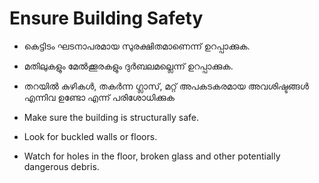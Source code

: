 # Ensure Building Safety

* കെട്ടിടം ഘടനാപരമായ സുരക്ഷിതമാണെന്ന് ഉറപ്പാക്കുക.
* മതിലുകളും മേൽക്കൂരകളും ദുർബലമല്ലെന്ന് ഉറപ്പാക്കുക.
* തറയിൽ കുഴികൾ, തകർന്ന ഗ്ലാസ്, മറ്റ് അപകടകരമായ അവശിഷ്ടങ്ങൾ എന്നിവ ഉണ്ടോ എന്ന് പരിശോധിക്കുക


* Make sure the building is structurally safe.
* Look for buckled walls or floors.
* Watch for holes in the floor, broken glass and other potentially dangerous debris.
